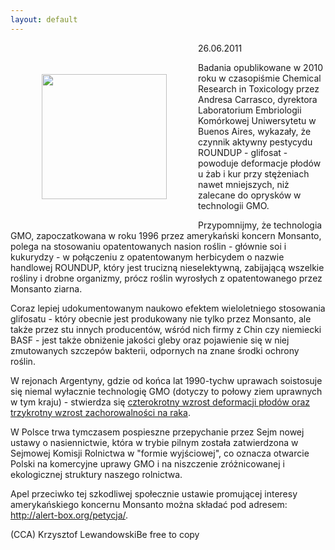 ```yaml
---
layout: default
---
```

<img src="{{site.baseurl}}\articles\pictures\465.monsanto2.jpg" align="left" hspace="50" vspace="50" width="200"><!--79--><p>
26.06.2011</p><p>Badania opublikowane w 2010 roku w czasopiśmie Chemical Research in Toxicology przez Andresa Carrasco, dyrektora Laboratorium Embriologii Komórkowej Uniwersytetu w Buenos Aires, wykazały, że czynnik aktywny pestycydu ROUNDUP - glifosat - powoduje deformacje płodów u żab i kur przy stężeniach nawet mniejszych, niż zalecane do oprysków w technologii GMO.</p><p>Przypomnijmy, że technologia GMO, zapoczatkowana w roku 1996 przez amerykański koncern Monsanto, polega na stosowaniu opatentowanych nasion roślin - głównie soi i kukurydzy - w połączeniu z opatentowanym herbicydem o nazwie handlowej ROUNDUP, który jest trucizną nieselektywną, zabijającą wszelkie rośliny i drobne organizmy, prócz roślin wyrosłych z opatentowanego przez Monsanto ziarna.</p><p>Coraz lepiej udokumentowanym naukowo efektem wieloletniego stosowania glifosatu - który obecnie jest produkowany nie tylko przez Monsanto, ale także przez stu innych producentów, wśród nich firmy z Chin czy niemiecki BASF - jest także obniżenie jakości gleby oraz pojawienie się w niej zmutowanych szczepów bakterii, odpornych na znane środki ochrony roślin.</p><p>W rejonach Argentyny, gdzie od końca lat 1990-tychw uprawach soistosuje się niemal wyłacznie technologię GMO (dotyczy to połowy ziem uprawnych w tym kraju) - stwierdza się <a href="http://www.huffingtonpost.com/2011/06/24/roundup-scientists-birth-defects_n_883578.html?ir=Canada" title="Argentynskie GMO" target="">czterokrotny wzrost deformacji płodów oraz trzykrotny wzrost zachorowalności na raka</a>.</p><p>W Polsce trwa tymczasem pospieszne przepychanie przez Sejm nowej ustawy o nasiennictwie, która w trybie pilnym została zatwierdzona w Sejmowej Komisji Rolnictwa w "formie wyjściowej", co oznacza otwarcie Polski na komercyjne uprawy GMO i na niszczenie zróżnicowanej i ekologicznej struktury naszego rolnictwa.</p><p></p><p>Apel przeciwko tej szkodliwej społecznie ustawie promującej interesy amerykańskiego koncernu Monsanto można składać pod adresem: <a href="http://alert-box.org/petycja/" title="Petycja" target="">http://alert-box.org/petycja/</a>.</p><p>(CCA) Krzysztof LewandowskiBe free to copy</p><p></p><p></p>